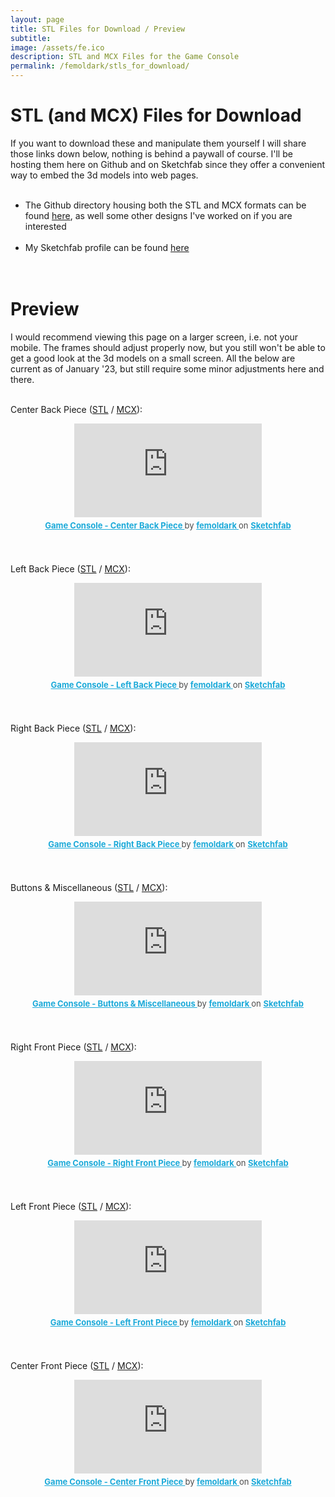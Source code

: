 ```yaml
---
layout: page
title: STL Files for Download / Preview
subtitle: 
image: /assets/fe.ico
description: STL and MCX Files for the Game Console
permalink: /femoldark/stls_for_download/
---
```


<head>
  <link rel="stylesheet" type="text/css" href="/styles/embedded_videos_and_stls.css">
</head>




# STL (and MCX) Files for Download
If you want to download these and manipulate them yourself I will share those links down below, nothing is behind a paywall of course. I'll be hosting them here on Github and on Sketchfab since they offer a convenient way to embed the 3d models into web pages.
<br><br>
- The Github directory housing both the STL and MCX formats can be found <a href="https://github.com/fe-moldark/wesleykent-website/tree/gh-pages/assets/3d_files/new_gamepad" target="_blank" rel="noopener noreferrer">here</a>, as well some other designs I've worked on if you are interested
<br><br>
- My Sketchfab profile can be found <a href="https://sketchfab.com/femoldark" target="_blank" rel="noopener noreferrer">here</a>
<br><br><br>

# Preview
I would recommend viewing this page on a larger screen, i.e. not your mobile. The frames should adjust properly now, but you still won't be able to get a good look at the 3d models on a small screen. All the below are current as of January '23, but still require some minor adjustments here and there.
<br><br>

Center Back Piece ([STL](https://github.com/fe-moldark/wesleykent-website/raw/gh-pages/assets/3d_files/new_gamepad/center%20back%20piece.stl) / [MCX](https://github.com/fe-moldark/wesleykent-website/raw/gh-pages/assets/3d_files/new_gamepad/back%20center.mcx)):<br>
<center>
  <div id="content"> 
    <iframe id="content" title="Game Console - Center Back Piece" frameborder="0" allowfullscreen mozallowfullscreen="true" webkitallowfullscreen="true" allow="autoplay; fullscreen; xr-spatial-tracking" xr-spatial-tracking execution-while-out-of-viewport execution-while-not-rendered web-share src="https://sketchfab.com/models/f9cc6bdd460d491d8f15a5a79d7813e2/embed"> </iframe> <p style="font-size: 13px; font-weight: normal; margin: 5px; color: #4A4A4A;"> <a href="https://sketchfab.com/3d-models/game-console-center-back-piece-f9cc6bdd460d491d8f15a5a79d7813e2?utm_medium=embed&utm_campaign=share-popup&utm_content=f9cc6bdd460d491d8f15a5a79d7813e2" target="_blank" style="font-weight: bold; color: #1CAAD9;"> Game Console - Center Back Piece </a> by <a href="https://sketchfab.com/femoldark?utm_medium=embed&utm_campaign=share-popup&utm_content=f9cc6bdd460d491d8f15a5a79d7813e2" target="_blank" style="font-weight: bold; color: #1CAAD9;"> femoldark </a> on <a href="https://sketchfab.com?utm_medium=embed&utm_campaign=share-popup&utm_content=f9cc6bdd460d491d8f15a5a79d7813e2" target="_blank" style="font-weight: bold; color: #1CAAD9;">Sketchfab</a></p>
  </div>
</center>
<br><br>

Left Back Piece ([STL](https://github.com/fe-moldark/wesleykent-website/raw/gh-pages/assets/3d_files/new_gamepad/back%20left.stl) / [MCX](https://github.com/fe-moldark/wesleykent-website/raw/gh-pages/assets/3d_files/new_gamepad/back%20left.mcx)):<br>
<center>
  <div id="content"> 
    <iframe id="content" title="Game Console - Left Back Piece" frameborder="0" allowfullscreen mozallowfullscreen="true" webkitallowfullscreen="true" allow="autoplay; fullscreen; xr-spatial-tracking" xr-spatial-tracking execution-while-out-of-viewport execution-while-not-rendered web-share src="https://sketchfab.com/models/be33529ec5de40459fe9f7fcdc37e7c8/embed"> </iframe> <p style="font-size: 13px; font-weight: normal; margin: 5px; color: #4A4A4A;"> <a href="https://sketchfab.com/3d-models/game-console-left-back-piece-be33529ec5de40459fe9f7fcdc37e7c8?utm_medium=embed&utm_campaign=share-popup&utm_content=be33529ec5de40459fe9f7fcdc37e7c8" target="_blank" style="font-weight: bold; color: #1CAAD9;"> Game Console - Left Back Piece </a> by <a href="https://sketchfab.com/femoldark?utm_medium=embed&utm_campaign=share-popup&utm_content=be33529ec5de40459fe9f7fcdc37e7c8" target="_blank" style="font-weight: bold; color: #1CAAD9;"> femoldark </a> on <a href="https://sketchfab.com?utm_medium=embed&utm_campaign=share-popup&utm_content=be33529ec5de40459fe9f7fcdc37e7c8" target="_blank" style="font-weight: bold; color: #1CAAD9;">Sketchfab</a></p>
  </div>
</center>
<br><br>

Right Back Piece ([STL](https://github.com/fe-moldark/wesleykent-website/raw/gh-pages/assets/3d_files/new_gamepad/back%20right.stl) / [MCX](https://github.com/fe-moldark/wesleykent-website/raw/gh-pages/assets/3d_files/new_gamepad/back%20right.mcx)):<br>
<center>
  <div id="content"> 
    <iframe id="content" title="Game Console - Right Back Piece" frameborder="0" allowfullscreen mozallowfullscreen="true" webkitallowfullscreen="true" allow="autoplay; fullscreen; xr-spatial-tracking" xr-spatial-tracking execution-while-out-of-viewport execution-while-not-rendered web-share src="https://sketchfab.com/models/fcc6ab3e7ae841b2bd3d80e4dcb615cd/embed"> </iframe> <p style="font-size: 13px; font-weight: normal; margin: 5px; color: #4A4A4A;"> <a href="https://sketchfab.com/3d-models/game-console-right-back-piece-fcc6ab3e7ae841b2bd3d80e4dcb615cd?utm_medium=embed&utm_campaign=share-popup&utm_content=fcc6ab3e7ae841b2bd3d80e4dcb615cd" target="_blank" style="font-weight: bold; color: #1CAAD9;"> Game Console - Right Back Piece </a> by <a href="https://sketchfab.com/femoldark?utm_medium=embed&utm_campaign=share-popup&utm_content=fcc6ab3e7ae841b2bd3d80e4dcb615cd" target="_blank" style="font-weight: bold; color: #1CAAD9;"> femoldark </a> on <a href="https://sketchfab.com?utm_medium=embed&utm_campaign=share-popup&utm_content=fcc6ab3e7ae841b2bd3d80e4dcb615cd" target="_blank" style="font-weight: bold; color: #1CAAD9;">Sketchfab</a></p>
  </div>
</center>
<br><br>


Buttons & Miscellaneous ([STL](https://github.com/fe-moldark/wesleykent-website/raw/gh-pages/assets/3d_files/new_gamepad/buttons.stl) / [MCX](https://github.com/fe-moldark/wesleykent-website/raw/gh-pages/assets/3d_files/new_gamepad/buttons.mcx)):<br>
<center>
  <div id="content"> 
  <iframe id="content" title="Game Console - Buttons & Miscellaneous" frameborder="0" allowfullscreen mozallowfullscreen="true" webkitallowfullscreen="true" allow="autoplay; fullscreen; xr-spatial-tracking" xr-spatial-tracking execution-while-out-of-viewport execution-while-not-rendered web-share src="https://sketchfab.com/models/b99443559b894e5bba662ca0578ece9d/embed"> </iframe> <p style="font-size: 13px; font-weight: normal; margin: 5px; color: #4A4A4A;"> <a href="https://sketchfab.com/3d-models/game-console-buttons-miscellaneous-b99443559b894e5bba662ca0578ece9d?utm_medium=embed&utm_campaign=share-popup&utm_content=b99443559b894e5bba662ca0578ece9d" target="_blank" style="font-weight: bold; color: #1CAAD9;"> Game Console - Buttons & Miscellaneous </a> by <a href="https://sketchfab.com/femoldark?utm_medium=embed&utm_campaign=share-popup&utm_content=b99443559b894e5bba662ca0578ece9d" target="_blank" style="font-weight: bold; color: #1CAAD9;"> femoldark </a> on <a href="https://sketchfab.com?utm_medium=embed&utm_campaign=share-popup&utm_content=b99443559b894e5bba662ca0578ece9d" target="_blank" style="font-weight: bold; color: #1CAAD9;">Sketchfab</a></p>
  </div>
</center>
<br><br>

Right Front Piece ([STL](https://github.com/fe-moldark/wesleykent-website/raw/gh-pages/assets/3d_files/new_gamepad/front%20right%20side%20piece.stl) / [MCX](https://github.com/fe-moldark/wesleykent-website/raw/gh-pages/assets/3d_files/new_gamepad/front%20right%20side%20piece.mcx)):<br>
<center>
  <div id="content"> 
    <iframe id="content" title="Game Console - Right Front Piece" frameborder="0" allowfullscreen mozallowfullscreen="true" webkitallowfullscreen="true" allow="autoplay; fullscreen; xr-spatial-tracking" xr-spatial-tracking execution-while-out-of-viewport execution-while-not-rendered web-share src="https://sketchfab.com/models/1f5beca56a784cb090f2091f5566c904/embed"> </iframe> <p style="font-size: 13px; font-weight: normal; margin: 5px; color: #4A4A4A;"> <a href="https://sketchfab.com/3d-models/game-console-right-front-piece-1f5beca56a784cb090f2091f5566c904?utm_medium=embed&utm_campaign=share-popup&utm_content=1f5beca56a784cb090f2091f5566c904" target="_blank" style="font-weight: bold; color: #1CAAD9;"> Game Console - Right Front Piece </a> by <a href="https://sketchfab.com/femoldark?utm_medium=embed&utm_campaign=share-popup&utm_content=1f5beca56a784cb090f2091f5566c904" target="_blank" style="font-weight: bold; color: #1CAAD9;"> femoldark </a> on <a href="https://sketchfab.com?utm_medium=embed&utm_campaign=share-popup&utm_content=1f5beca56a784cb090f2091f5566c904" target="_blank" style="font-weight: bold; color: #1CAAD9;">Sketchfab</a></p>
  </div>
</center>
<br><br>

Left Front Piece ([STL](https://github.com/fe-moldark/wesleykent-website/raw/gh-pages/assets/3d_files/new_gamepad/front%20left%20side%20piece.stl) / [MCX](https://github.com/fe-moldark/wesleykent-website/raw/gh-pages/assets/3d_files/new_gamepad/front%20left%20side%20piece.mcx)):<br>
<center>
  <div id="content"> 
    <iframe id="content" title="Game Console - Left Front Piece" frameborder="0" allowfullscreen mozallowfullscreen="true" webkitallowfullscreen="true" allow="autoplay; fullscreen; xr-spatial-tracking" xr-spatial-tracking execution-while-out-of-viewport execution-while-not-rendered web-share src="https://sketchfab.com/models/4f7dd934c0db428a9f5b972475c0bc21/embed"> </iframe> <p style="font-size: 13px; font-weight: normal; margin: 5px; color: #4A4A4A;"> <a href="https://sketchfab.com/3d-models/game-console-left-front-piece-4f7dd934c0db428a9f5b972475c0bc21?utm_medium=embed&utm_campaign=share-popup&utm_content=4f7dd934c0db428a9f5b972475c0bc21" target="_blank" style="font-weight: bold; color: #1CAAD9;"> Game Console - Left Front Piece </a> by <a href="https://sketchfab.com/femoldark?utm_medium=embed&utm_campaign=share-popup&utm_content=4f7dd934c0db428a9f5b972475c0bc21" target="_blank" style="font-weight: bold; color: #1CAAD9;"> femoldark </a> on <a href="https://sketchfab.com?utm_medium=embed&utm_campaign=share-popup&utm_content=4f7dd934c0db428a9f5b972475c0bc21" target="_blank" style="font-weight: bold; color: #1CAAD9;">Sketchfab</a></p>
  </div>
</center>
<br><br>

Center Front Piece ([STL](https://github.com/fe-moldark/wesleykent-website/raw/gh-pages/assets/3d_files/new_gamepad/front%20center.stl) / [MCX](https://github.com/fe-moldark/wesleykent-website/raw/gh-pages/assets/3d_files/new_gamepad/front%20center.mcx)):<br>
<center>
  <div id="content"> 
    <iframe id="content" title="Game Console - Center Front Piece" frameborder="0" allowfullscreen mozallowfullscreen="true" webkitallowfullscreen="true" allow="autoplay; fullscreen; xr-spatial-tracking" xr-spatial-tracking execution-while-out-of-viewport execution-while-not-rendered web-share src="https://sketchfab.com/models/20f731f36d234a7e82279146af737aac/embed"> </iframe> <p style="font-size: 13px; font-weight: normal; margin: 5px; color: #4A4A4A;"> <a href="https://sketchfab.com/3d-models/game-console-center-front-piece-20f731f36d234a7e82279146af737aac?utm_medium=embed&utm_campaign=share-popup&utm_content=20f731f36d234a7e82279146af737aac" target="_blank" style="font-weight: bold; color: #1CAAD9;"> Game Console - Center Front Piece </a> by <a href="https://sketchfab.com/femoldark?utm_medium=embed&utm_campaign=share-popup&utm_content=20f731f36d234a7e82279146af737aac" target="_blank" style="font-weight: bold; color: #1CAAD9;"> femoldark </a> on <a href="https://sketchfab.com?utm_medium=embed&utm_campaign=share-popup&utm_content=20f731f36d234a7e82279146af737aac" target="_blank" style="font-weight: bold; color: #1CAAD9;">Sketchfab</a></p>
  </div>
</center>
<br><br>






